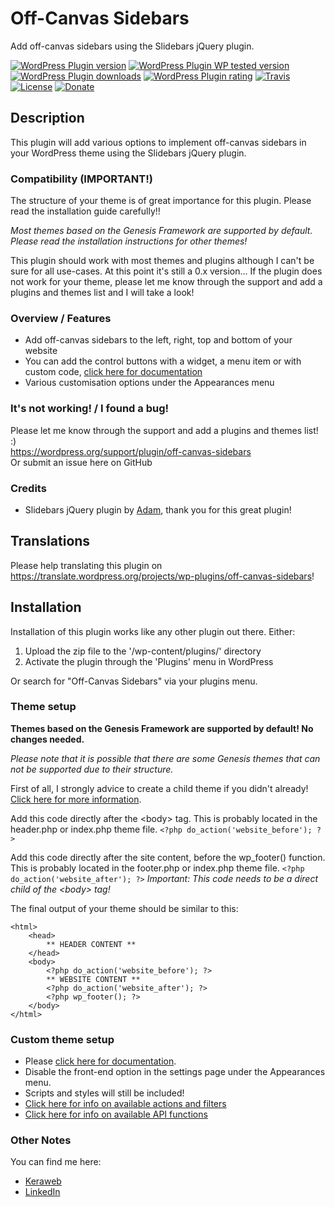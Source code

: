 # Off-Canvas Sidebars #
Add off-canvas sidebars using the Slidebars jQuery plugin.

[![WordPress Plugin version](https://img.shields.io/wordpress/plugin/v/off-canvas-sidebars.svg?style=flat)](https://wordpress.org/plugins/off-canvas-sidebars/)
[![WordPress Plugin WP tested version](https://img.shields.io/wordpress/v/off-canvas-sidebars.svg?style=flat)](https://wordpress.org/plugins/off-canvas-sidebars/)
[![WordPress Plugin downloads](https://img.shields.io/wordpress/plugin/dt/off-canvas-sidebars.svg?style=flat)](https://wordpress.org/plugins/off-canvas-sidebars/)
[![WordPress Plugin rating](https://img.shields.io/wordpress/plugin/r/off-canvas-sidebars.svg?style=flat)](https://wordpress.org/plugins/off-canvas-sidebars/)
[![Travis](https://secure.travis-ci.org/JoryHogeveen/off-canvas-sidebars.png?branch=master)](http://travis-ci.org/JoryHogeveen/off-canvas-sidebars)
[![License](https://img.shields.io/badge/license-GPL--2.0%2B-green.svg)](https://github.com/JoryHogeveen/off-canvas-sidebars/blob/master/license.txt)
[![Donate](https://img.shields.io/badge/Donate-PayPal-green.svg)](https://www.paypal.com/cgi-bin/webscr?cmd=_donations&business=YGPLMLU7XQ9E8&lc=NL&item_name=Off%2dCanvas%20Sidebars&item_number=JWPP%2dOCS&currency_code=EUR&bn=PP%2dDonationsBF%3abtn_donateCC_LG%2egif%3aNonHosted)

## Description
This plugin will add various options to implement off-canvas sidebars in your WordPress theme using the Slidebars jQuery plugin.

### Compatibility (IMPORTANT!)
The structure of your theme is of great importance for this plugin. Please read the installation guide carefully!!

*Most themes based on the Genesis Framework are supported by default. Please read the installation instructions for other themes!*

This plugin should work with most themes and plugins although I can't be sure for all use-cases. At this point it's still a 0.x version...
If the plugin does not work for your theme, please let me know through the support and add a plugins and themes list and I will take a look!

### Overview / Features
*	Add off-canvas sidebars to the left, right, top and bottom of your website
*	You can add the control buttons with a widget, a menu item or with custom code, [click here for documentation](https://www.adchsm.com/slidebars/help/usage/ "click here for documentation")
*	Various customisation options under the Appearances menu

### It's not working! / I found a bug!
Please let me know through the support and add a plugins and themes list! :)  
https://wordpress.org/support/plugin/off-canvas-sidebars  
Or submit an issue here on GitHub

### Credits
*	Slidebars jQuery plugin by [Adam](https://www.adchsm.com/slidebars/ "Adam"), thank you for this great plugin!

## Translations
Please help translating this plugin on https://translate.wordpress.org/projects/wp-plugins/off-canvas-sidebars!

## Installation
Installation of this plugin works like any other plugin out there. Either:

1. Upload the zip file to the '/wp-content/plugins/' directory
2. Activate the plugin through the 'Plugins' menu in WordPress

Or search for "Off-Canvas Sidebars" via your plugins menu.

### Theme setup
**Themes based on the Genesis Framework are supported by default! No changes needed.**

*Please note that it is possible that there are some Genesis themes that can not be supported due to their structure.*

First of all, I strongly advice to create a child theme if you didn't already! [Click here for more information](https://codex.wordpress.org/Child_Themes "Click here for more information").

Add this code directly after the &lt;body&gt; tag. This is probably located in the header.php or index.php theme file.
`<?php do_action('website_before'); ?>`

Add this code directly after the site content, before the wp_footer() function. This is probably located in the footer.php or index.php theme file.
`<?php do_action('website_after'); ?>`
*Important: This code needs to be a direct child of the &lt;body&gt; tag!*

The final output of your theme should be similar to this:
```
<html>
	<head>
		** HEADER CONTENT **
	</head>
	<body>
		<?php do_action('website_before'); ?>
		** WEBSITE CONTENT **
		<?php do_action('website_after'); ?>
		<?php wp_footer(); ?>
	</body>
</html>
```

### Custom theme setup
*	Please [click here for documentation](https://www.adchsm.com/slidebars/help/usage/ "click here for documentation").
*	Disable the front-end option in the settings page under the Appearances menu.
*	Scripts and styles will still be included!
*	[Click here for info on available actions and filters](https://github.com/JoryHogeveen/off-canvas-sidebars/wiki/Actions-&-Filters "Click here for info on available actions and filters")
*	[Click here for info on available API functions](https://github.com/JoryHogeveen/off-canvas-sidebars/wiki/API-functions "Click here for info on available API functions")

### Other Notes
You can find me here:

*	[Keraweb](http://www.keraweb.nl/ "Keraweb")
*	[LinkedIn](https://nl.linkedin.com/in/joryhogeveen "LinkedIn profile")
